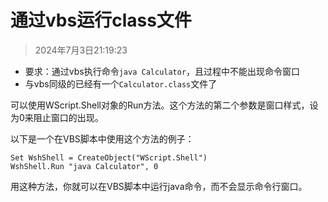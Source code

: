 # 通过vbs运行class文件

> 2024年7月3日21:19:23

* 要求：通过vbs执行命令`java Calculator`，且过程中不能出现命令窗口
* 与vbs同级的已经有一个`Calculator.class`文件了

可以使用WScript.Shell对象的Run方法。这个方法的第二个参数是窗口样式，设为0来阻止窗口的出现。

以下是一个在VBS脚本中使用这个方法的例子：

```vbs
Set WshShell = CreateObject("WScript.Shell")
WshShell.Run "java Calculator", 0
```

用这种方法，你就可以在VBS脚本中运行java命令，而不会显示命令行窗口。